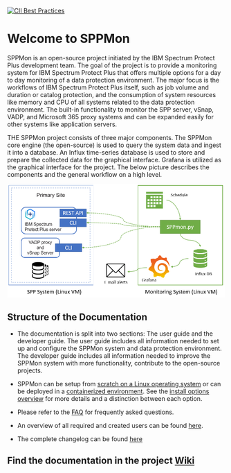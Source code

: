 [![CII Best Practices](https://bestpractices.coreinfrastructure.org/projects/5826/badge)](https://bestpractices.coreinfrastructure.org/projects/5826)

# Welcome to SPPMon

SPPMon is an open-source project initiated by the IBM Spectrum Protect Plus development team. The goal of the project is to provide a monitoring system for IBM Spectrum Protect Plus that offers multiple options for a day to day monitoring of a data protection environment. The major focus is the workflows of IBM Spectrum Protect Plus itself, such as job volume and duration or catalog protection, and the consumption of system resources like memory and CPU of all systems related to the data protection environment.
The built-in functionality to monitor the SPP server, vSnap, VADP, and Microsoft 365 proxy systems and can be expanded easily for other systems like application servers.

THE SPPMon project consists of three major components. The SPPMon core engine (the open-source) is used to query the system data and ingest it into a database. An Influx time-series database is used to store and prepare the collected data for the graphical interface. Grafana is utilized as the graphical interface for the project. The below picture describes the components and the general workflow on a high level.

![SPP / SPPmon Overview](https://github.com/IBM/sppmon/blob/master/pictures/sppmon_architecture.PNG)

## Structure of the Documentation

* The documentation is split into two sections: The user guide and the developer guide. The user guide includes all information needed to set up and configure the SPPMon system and data protection environment. The developer guide includes all information needed to improve the SPPMon system with more functionality, contribute to the open-source projects.

* SPPMon can be setup from [scratch on a Linux operating system](https://github.com/IBM/spectrum-protect-sppmon/wiki/System-requirements) or can be deployed in a [containerized environment](https://github.com/IBM/spectrum-protect-sppmon/wiki/SPPmon-as-a-Container). See the [install options overview](https://github.com/IBM/spectrum-protect-sppmon/wiki/Install-overview) for more details and a distinction between each option.

* Please refer to the [FAQ](https://github.com/IBM/spectrum-protect-sppmon/wiki/Frequently-asked-Questions) for frequently asked questions.
* An overview of all required and created users can be found [here](https://github.com/IBM/spectrum-protect-sppmon/wiki/Overview-of-users).
* The complete changelog can be found [here](https://github.com/IBM/spectrum-protect-sppmon/blob/master/CHANGELOG.md)


## Find the documentation in the project [Wiki](https://github.com/IBM/spectrum-protect-sppmon/wiki)

